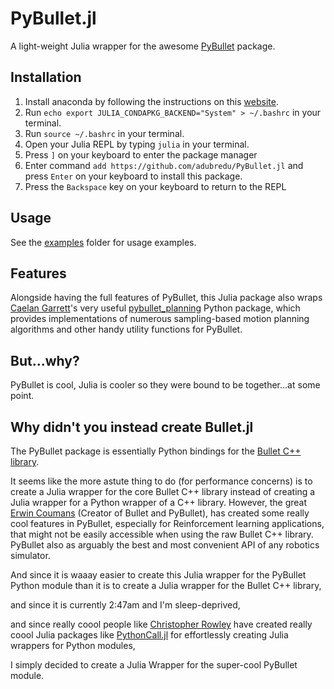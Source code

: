 # PyBullet.jl

A light-weight Julia wrapper for the awesome [PyBullet](https://github.com/bulletphysics/bullet3) package.

## Installation
1. Install anaconda by following the instructions on this [website](https://docs.anaconda.com/anaconda/install/index.html). 
2. Run `echo export JULIA_CONDAPKG_BACKEND="System" > ~/.bashrc` in your terminal.
3. Run `source ~/.bashrc` in your terminal.
4. Open your Julia REPL by typing  `julia` in your terminal.
5. Press `]` on your keyboard to enter the package manager 
7. Enter command `add https://github.com/adubredu/PyBullet.jl` and press 
`Enter` on your keyboard to install this package.
8. Press the `Backspace` key on your keyboard to return to the REPL

## Usage
See the [examples](examples) folder for usage examples.

## Features
Alongside having the full features of PyBullet, this Julia package also wraps [Caelan Garrett](https://github.com/caelan)'s very useful [pybullet_planning](https://pybullet-planning.readthedocs.io/en/latest/) Python package, which provides implementations of numerous sampling-based motion planning algorithms and other handy utility functions for PyBullet. 


## But...why?
PyBullet is cool, Julia is cooler so they were bound to be together...at some point.

## Why didn't you instead create Bullet.jl
The PyBullet package is essentially Python bindings for the [Bullet C++ library](https://github.com/bulletphysics/bullet3).

It seems like the more astute thing to do (for performance concerns) is to create a Julia wrapper for the core Bullet C++ library instead of creating a Julia wrapper for a Python wrapper of a C++ library. However, the great [Erwin Coumans](https://github.com/erwincoumans) (Creator of Bullet and PyBullet), has created some really cool features in PyBullet, especially for Reinforcement learning applications, that might not be easily accessible when using the raw Bullet C++ library. PyBullet also as arguably the best and most convenient API of any robotics simulator.

And since it is waaay easier to create this Julia wrapper for the PyBullet Python module than it is to create a Julia wrapper for the Bullet C++ library, 

and since it is currently 2:47am and I'm sleep-deprived,  

and since really coool people like [Christopher Rowley](https://github.com/cjdoris) have created really coool Julia packages like [PythonCall.jl](https://github.com/cjdoris/PythonCall.jl) for effortlessly creating Julia wrappers for Python modules,

I simply decided to create a Julia Wrapper for the super-cool PyBullet module.
